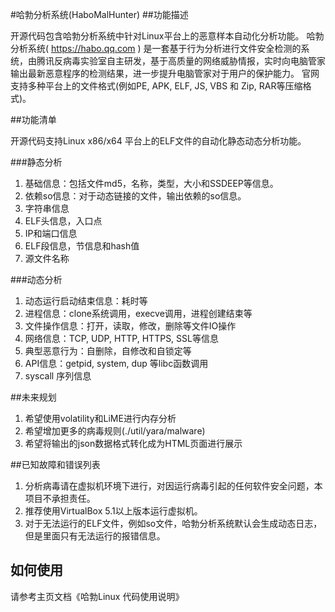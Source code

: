 #哈勃分析系统(HaboMalHunter)
##功能描述

开源代码包含哈勃分析系统中针对Linux平台上的恶意样本自动化分析功能。
哈勃分析系统( https://habo.qq.com ) 是一套基于行为分析进行文件安全检测的系统，由腾讯反病毒实验室自主研发，基于高质量的网络威胁情报，实时向电脑管家输出最新恶意程序的检测结果，进一步提升电脑管家对于用户的保护能力。
官网支持多种平台上的文件格式(例如PE, APK, ELF, JS, VBS 和 Zip, RAR等压缩格式)。

##功能清单

开源代码支持Linux x86/x64 平台上的ELF文件的自动化静态动态分析功能。

###静态分析

1. 基础信息：包括文件md5，名称，类型，大小和SSDEEP等信息。
2. 依赖so信息：对于动态链接的文件，输出依赖的so信息。
3. 字符串信息
4. ELF头信息，入口点
5. IP和端口信息
6. ELF段信息，节信息和hash值
7. 源文件名称

###动态分析

1. 动态运行启动结束信息：耗时等
2. 进程信息：clone系统调用，execve调用，进程创建结束等
3. 文件操作信息：打开，读取，修改，删除等文件IO操作
4. 网络信息：TCP, UDP, HTTP, HTTPS, SSL等信息 
5. 典型恶意行为：自删除，自修改和自锁定等
6. API信息：getpid, system, dup 等libc函数调用
7. syscall 序列信息

##未来规划

1. 希望使用volatility和LiME进行内存分析
2. 希望增加更多的病毒规则(./util/yara/malware)
3. 希望将输出的json数据格式转化成为HTML页面进行展示

##已知故障和错误列表

1. 分析病毒请在虚拟机环境下进行，对因运行病毒引起的任何软件安全问题，本项目不承担责任。
2. 推荐使用VirtualBox 5.1以上版本运行虚拟机。
3. 对于无法运行的ELF文件，例如so文件，哈勃分析系统默认会生成动态日志，但是里面只有无法运行的报错信息。

## 如何使用
请参考主页文档《哈勃Linux 代码使用说明》